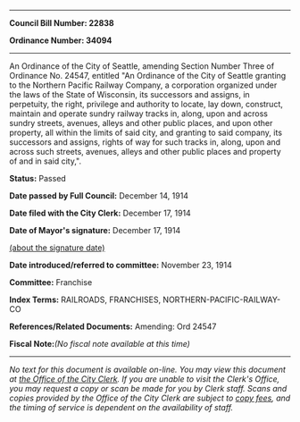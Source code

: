 

********

**Council Bill Number: 22838**
   
**Ordinance Number: 34094**
********

 An Ordinance of the City of Seattle, amending Section Number Three of Ordinance No. 24547, entitled "An Ordinance of the City of Seattle granting to the Northern Pacific Railway Company, a corporation organized under the laws of the State of Wisconsin, its successors and assigns, in perpetuity, the right, privilege and authority to locate, lay down, construct, maintain and operate sundry railway tracks in, along, upon and across sundry streets, avenues, alleys and other public places, and upon other property, all within the limits of said city, and granting to said company, its successors and assigns, rights of way for such tracks in, along, upon and across such streets, avenues, alleys and other public places and property of and in said city,".

**Status:** Passed
   
**Date passed by Full Council:** December 14, 1914
   
**Date filed with the City Clerk:** December 17, 1914
   
**Date of Mayor's signature:** December 17, 1914
   
[(about the signature date)](/~public/approvaldate.htm)
   
   
   
**Date introduced/referred to committee:** November 23, 1914
   
**Committee:** Franchise
   
   
**Index Terms:** RAILROADS, FRANCHISES, NORTHERN-PACIFIC-RAILWAY-CO

**References/Related Documents:** Amending: Ord 24547

**Fiscal Note:**_(No fiscal note available at this time)_
********

_No text for this document is available on-line. You may view this document at [the Office of the City Clerk](http://www.seattle.gov/leg/clerk/contactUs.htm). If you are unable to visit the Clerk's Office, you may request a copy or scan be made for you by Clerk staff. Scans and copies provided by the Office of the City Clerk are subject to [copy fees](http://clerk.seattle.gov/~public/clerkfees.htm), and the timing of service is dependent on the availability of staff._


